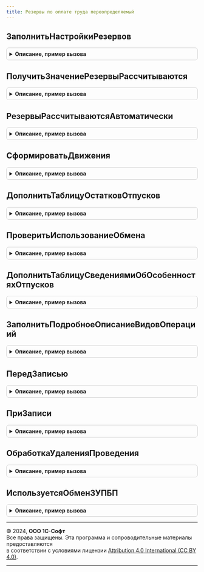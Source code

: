```yaml
---
title: Резервы по оплате труда переопределяемый
---
```



## ЗаполнитьНастройкиРезервов
<details style="margin: 1em 0; padding: 0.5em; border: 1px solid #ccc; border-radius: 6px;">

<summary style="font-weight: bold; cursor: pointer;">Описание, пример вызова</summary>

```bsl

// Дозаполнение параметров структуры с настройками.
//
// Параметры:
//   Настройки   - Структура - Описание в ОМ.РасчетРезервов.СтруктураНастроекРезервов().
//   Организация - Спр.Организации.СправочникСсылка - Организация.
//   Резерв      - Спр.Резервы.СправочникСсылка - Резерв.
//   Период      - Дата - Период дат.
//
Процедура ЗаполнитьНастройкиРезервов(Настройки, Организация, Резерв, Период) Экспорт
```

Пример вызова
```bsl
РезервыПоОплатеТрудаПереопределяемый.ЗаполнитьНастройкиРезервов(Настройки, Организация, Резерв, Период) 
```
</details>

## ПолучитьЗначениеРезервыРассчитываются
<details style="margin: 1em 0; padding: 0.5em; border: 1px solid #ccc; border-radius: 6px;">

<summary style="font-weight: bold; cursor: pointer;">Описание, пример вызова</summary>

```bsl

// Уточняет необходимость выполнять расчет резервов, устанавливается в Ложь,
// когда резервы рассчитываются в другой программе.
//
// Параметры:
//	РезервыРассчитываются - тип булево.
//
Процедура ПолучитьЗначениеРезервыРассчитываются(РезервыРассчитываются) Экспорт
```

Пример вызова
```bsl
РезервыПоОплатеТрудаПереопределяемый.ПолучитьЗначениеРезервыРассчитываются(РезервыРассчитываются) 
```
</details>

## РезервыРассчитываютсяАвтоматически
<details style="margin: 1em 0; padding: 0.5em; border: 1px solid #ccc; border-radius: 6px;">

<summary style="font-weight: bold; cursor: pointer;">Описание, пример вызова</summary>

```bsl

// Уточняет возможность использования автоматического расчета резервов,
// устанавливается в Ложь, когда авторасчет резервов отключен.
//
// Параметры:
//	Автоматически - тип булево.
//
Процедура РезервыРассчитываютсяАвтоматически(Автоматически) Экспорт
```

Пример вызова
```bsl
РезервыПоОплатеТрудаПереопределяемый.РезервыРассчитываютсяАвтоматически(Автоматически) 
```
</details>

## СформироватьДвижения
<details style="margin: 1em 0; padding: 0.5em; border: 1px solid #ccc; border-radius: 6px;">

<summary style="font-weight: bold; cursor: pointer;">Описание, пример вызова</summary>

```bsl

// Процедура предназначена для формирования движений по месту внедрения.
//
// Параметры:
//	Объект - конкретный экземпляр документа Начисление оценочных обязательств по отпускам (ДокументОбъект.РезервыПоОплатеТруда)
//	Отказ  - булево, признак отказа от проведения документа.
//	РежимПроведения - режим проведения документа.
//
Процедура СформироватьДвижения(Объект, Отказ, РежимПроведения) Экспорт
```

Пример вызова
```bsl
РезервыПоОплатеТрудаПереопределяемый.СформироватьДвижения(Объект, Отказ, РежимПроведения) 
```
</details>

## ДополнитьТаблицуОстатковОтпусков
<details style="margin: 1em 0; padding: 0.5em; border: 1px solid #ccc; border-radius: 6px;">

<summary style="font-weight: bold; cursor: pointer;">Описание, пример вызова</summary>

```bsl

// Процедура предназначена для дополнения таблицы параметров данными об остатках отпусков
// и ФОТ с учетом специфики места внедрения.
//
// Параметры:
//   Организация - Спр.Организации.СправочникСсылка - Организация.
//   Период - Дата - Период дат.
//   ДанныеПоказателей - таблица значений.
//		Структура таблицы ДанныеПоказателей.
//			Сотрудник
//			СреднийЗаработок
//
Процедура ДополнитьТаблицуОстатковОтпусков(Организация, Период, ДанныеПоказателей) Экспорт
```

Пример вызова
```bsl
РезервыПоОплатеТрудаПереопределяемый.ДополнитьТаблицуОстатковОтпусков(Организация, Период, ДанныеПоказателей) 
```
</details>

## ПроверитьИспользованиеОбмена
<details style="margin: 1em 0; padding: 0.5em; border: 1px solid #ccc; border-radius: 6px;">

<summary style="font-weight: bold; cursor: pointer;">Описание, пример вызова</summary>

```bsl

// Процедура предназначена для получения настройки использования обмена
// с учетом специфики места внедрения.
//
// Параметры:
// 	ОбменИспользуется - Булево - в параметр помещается вычисленное значение настройки.
// 	Организация - СправочникСсылка.Организации - организация (филиал), по которой получается настройка.
//
Процедура ПроверитьИспользованиеОбмена(ОбменИспользуется, Организация) Экспорт
```

Пример вызова
```bsl
РезервыПоОплатеТрудаПереопределяемый.ПроверитьИспользованиеОбмена(ОбменИспользуется, Организация) 
```
</details>

## ДополнитьТаблицуСведениямиОбОсобенностяхОтпусков
<details style="margin: 1em 0; padding: 0.5em; border: 1px solid #ccc; border-radius: 6px;">

<summary style="font-weight: bold; cursor: pointer;">Описание, пример вызова</summary>

```bsl

//Процедура предназначена для уточнения сведений о видах отпусков по месту внедрения
// Параметры:
//   НачисленнаяЗарплатаИВзносы - таблица значений, см ОтражениеЗарплатыВБухучете.НоваяТаблицаБухучетНачисленнаяЗарплатаИВзносы().
//
Процедура ДополнитьТаблицуСведениямиОбОсобенностяхОтпусков(НачисленнаяЗарплатаИВзносы) Экспорт
```

Пример вызова
```bsl
РезервыПоОплатеТрудаПереопределяемый.ДополнитьТаблицуСведениямиОбОсобенностяхОтпусков(НачисленнаяЗарплатаИВзносы) 
```
</details>

## ЗаполнитьПодробноеОписаниеВидовОперациий
<details style="margin: 1em 0; padding: 0.5em; border: 1px solid #ccc; border-radius: 6px;">

<summary style="font-weight: bold; cursor: pointer;">Описание, пример вызова</summary>

```bsl

//Процедура предназначена для уточнения сведений о видах операций по месту внедрения
// Параметры:
//   СписокВидовОпераций - Список значений, где
//               Значение - ПеречислениеСсылка.ВидыОперацийРезервовПоОплатеТруда,
//               Представление - подробное описание операции
//
Процедура ЗаполнитьПодробноеОписаниеВидовОперациий(СписокВидовОпераций) Экспорт
```

Пример вызова
```bsl
РезервыПоОплатеТрудаПереопределяемый.ЗаполнитьПодробноеОписаниеВидовОперациий(СписокВидовОпераций) 
```
</details>

## ПередЗаписью
<details style="margin: 1em 0; padding: 0.5em; border: 1px solid #ccc; border-radius: 6px;">

<summary style="font-weight: bold; cursor: pointer;">Описание, пример вызова</summary>

```bsl

//Процедура расширение обработчика ПередЗаписью документа по месту внедрения
// Параметры:
//	Объект - конкретный экземпляр документа Начисление оценочных обязательств по отпускам (ДокументОбъект.РезервыПоОплатеТруда)
//	Отказ  - булево, признак отказа от записи документа.
//	РежимЗаписи  - режим записи документа.
//	РежимПроведения - режим проведения документа.
//
Процедура ПередЗаписью(Объект, Отказ, РежимЗаписи, РежимПроведения) Экспорт
```

Пример вызова
```bsl
РезервыПоОплатеТрудаПереопределяемый.ПередЗаписью(Объект, Отказ, РежимЗаписи, РежимПроведения) 
```
</details>

## ПриЗаписи
<details style="margin: 1em 0; padding: 0.5em; border: 1px solid #ccc; border-radius: 6px;">

<summary style="font-weight: bold; cursor: pointer;">Описание, пример вызова</summary>

```bsl

//Процедура расширение обработчика ПриЗаписи документа по месту внедрения
// Параметры:
//	Объект - конкретный экземпляр документа Начисление оценочных обязательств по отпускам (ДокументОбъект.РезервыПоОплатеТруда)
//	Отказ  - булево, признак отказа от записи документа.
//
Процедура ПриЗаписи(Объект, Отказ) Экспорт
```

Пример вызова
```bsl
РезервыПоОплатеТрудаПереопределяемый.ПриЗаписи(Объект, Отказ) 
```
</details>

## ОбработкаУдаленияПроведения
<details style="margin: 1em 0; padding: 0.5em; border: 1px solid #ccc; border-radius: 6px;">

<summary style="font-weight: bold; cursor: pointer;">Описание, пример вызова</summary>

```bsl

//Процедура расширение обработчика ОбработкаУдаленияПроведения документа по месту внедрения
// Параметры:
//	Объект - конкретный экземпляр документа Начисление оценочных обязательств по отпускам (ДокументОбъект.РезервыПоОплатеТруда)
//	Отказ  - булево, признак отказа от удаления проведения документа.
//
Процедура ОбработкаУдаленияПроведения(Объект, Отказ) Экспорт
```

Пример вызова
```bsl
РезервыПоОплатеТрудаПереопределяемый.ОбработкаУдаленияПроведения(Объект, Отказ) 
```
</details>

## ИспользуетсяОбменЗУПБП
<details style="margin: 1em 0; padding: 0.5em; border: 1px solid #ccc; border-radius: 6px;">

<summary style="font-weight: bold; cursor: pointer;">Описание, пример вызова</summary>

```bsl

// Устарела. Следует использовать РезервыПоОплатеТрудаПереопределяемый.ПроверитьИспользованиеОбмена
// Процедура предназначена для получения настройки использования обмена с БП3
// с учетом специфики места внедрения.
//
// Параметры:
// 	ОбменИспользуется - Булево - в параметр помещается вычисленное значение настройки.
// 	Организация - СправочникСсылка.Организации - организация (филиал), по которой получается настройка.
//
Процедура ИспользуетсяОбменЗУПБП(ОбменИспользуется, Организация) Экспорт
```

Пример вызова
```bsl
РезервыПоОплатеТрудаПереопределяемый.ИспользуетсяОбменЗУПБП(ОбменИспользуется, Организация) 
```
</details>

---

© 2024, **ООО 1С-Софт**  
Все права защищены. Эта программа и сопроводительные материалы предоставляются  
в соответствии с условиями лицензии [Attribution 4.0 International (CC BY 4.0)](https://creativecommons.org/licenses/by/4.0/legalcode).

---
